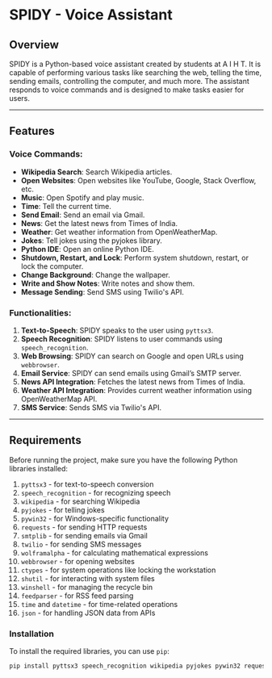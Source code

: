 # SPIDY - Voice Assistant

## Overview
SPIDY is a Python-based voice assistant created by students at A I H T. It is capable of performing various tasks like searching the web, telling the time, sending emails, controlling the computer, and much more. The assistant responds to voice commands and is designed to make tasks easier for users.

---

## Features

### Voice Commands:
- **Wikipedia Search**: Search Wikipedia articles.
- **Open Websites**: Open websites like YouTube, Google, Stack Overflow, etc.
- **Music**: Open Spotify and play music.
- **Time**: Tell the current time.
- **Send Email**: Send an email via Gmail.
- **News**: Get the latest news from Times of India.
- **Weather**: Get weather information from OpenWeatherMap.
- **Jokes**: Tell jokes using the pyjokes library.
- **Python IDE**: Open an online Python IDE.
- **Shutdown, Restart, and Lock**: Perform system shutdown, restart, or lock the computer.
- **Change Background**: Change the wallpaper.
- **Write and Show Notes**: Write notes and show them.
- **Message Sending**: Send SMS using Twilio's API.

### Functionalities:
1. **Text-to-Speech**: SPIDY speaks to the user using `pyttsx3`.
2. **Speech Recognition**: SPIDY listens to user commands using `speech_recognition`.
3. **Web Browsing**: SPIDY can search on Google and open URLs using `webbrowser`.
4. **Email Service**: SPIDY can send emails using Gmail’s SMTP server.
5. **News API Integration**: Fetches the latest news from Times of India.
6. **Weather API Integration**: Provides current weather information using OpenWeatherMap API.
7. **SMS Service**: Sends SMS via Twilio's API.

---

## Requirements

Before running the project, make sure you have the following Python libraries installed:
1. `pyttsx3` - for text-to-speech conversion
2. `speech_recognition` - for recognizing speech
3. `wikipedia` - for searching Wikipedia
4. `pyjokes` - for telling jokes
5. `pywin32` - for Windows-specific functionality
6. `requests` - for sending HTTP requests
7. `smtplib` - for sending emails via Gmail
8. `twilio` - for sending SMS messages
9. `wolframalpha` - for calculating mathematical expressions
10. `webbrowser` - for opening websites
11. `ctypes` - for system operations like locking the workstation
12. `shutil` - for interacting with system files
13. `winshell` - for managing the recycle bin
14. `feedparser` - for RSS feed parsing
15. `time` and `datetime` - for time-related operations
16. `json` - for handling JSON data from APIs

### Installation
To install the required libraries, you can use `pip`:

```bash
pip install pyttsx3 speech_recognition wikipedia pyjokes pywin32 requests smtplib twilio wolframalpha webbrowser ctypes shutil winshell feedparser
